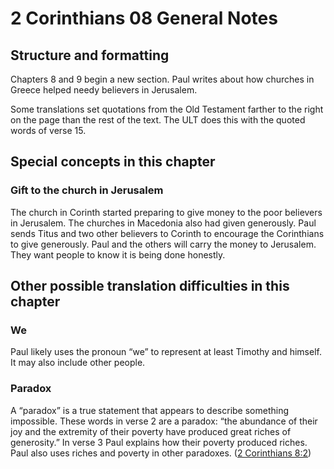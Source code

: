 # 2 Corinthians 08 General Notes
## Structure and formatting

Chapters 8 and 9 begin a new section. Paul writes about how churches in Greece helped needy believers in Jerusalem.

Some translations set quotations from the Old Testament farther to the right on the page than the rest of the text. The ULT does this with the quoted words of verse 15.

## Special concepts in this chapter

### Gift to the church in Jerusalem

The church in Corinth started preparing to give money to the poor believers in Jerusalem. The churches in Macedonia also had given generously. Paul sends Titus and two other believers to Corinth to encourage the Corinthians to give generously. Paul and the others will carry the money to Jerusalem. They want people to know it is being done honestly.

## Other possible translation difficulties in this chapter

### We

Paul likely uses the pronoun “we” to represent at least Timothy and himself. It may also include other people.

### Paradox

A “paradox” is a true statement that appears to describe something impossible. These words in verse 2 are a paradox: “the abundance of their joy and the extremity of their poverty have produced great riches of generosity.” In verse 3 Paul explains how their poverty produced riches. Paul also uses riches and poverty in other paradoxes. ([2 Corinthians 8:2](./02.md))